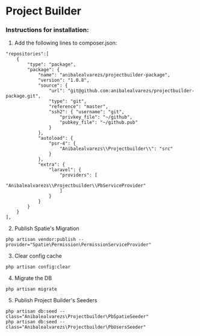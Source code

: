 # Project Builder

### Instructions for installation:

1. Add the following lines to composer.json:

```
"repositories":[
    {
        "type": "package",
        "package": {
            "name": "anibalealvarezs/projectbuilder-package",
            "version": "1.0.8",
            "source": {
                "url": "git@github.com:anibalealvarezs/projectbuilder-package.git",
                "type": "git",
                "reference": "master",
                "ssh2": { "username": "git",
                    "privkey_file": "~/github",
                    "pubkey_file": "~/github.pub"
                }
            },
            "autoload": {
                "psr-4": {
                    "Anibalealvarezs\\Projectbuilder\\": "src"
                }
            },
            "extra": {
                "laravel": {
                    "providers": [
                        "Anibalealvarezs\\Projectbuilder\\PbServiceProvider"
                    ]
                }
            }
        }
    }
],
```

2. Publish Spatie's Migration

```
php artisan vendor:publish --provider="Spatie\Permission\PermissionServiceProvider"
```

3. Clear config cache
```
php artisan config:clear
```

4. Migrate the DB
```
php artisan migrate
```

5. Publish Project Builder's Seeders
```
php artisan db:seed --class="Anibalealvarezs\Projectbuilder\PbSpatieSeeder"
php artisan db:seed --class="Anibalealvarezs\Projectbuilder\PbUsersSeeder"
```